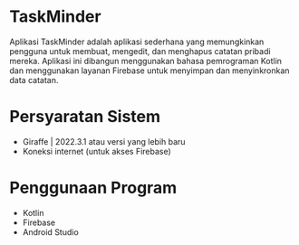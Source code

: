 # TaskMinder
Aplikasi TaskMinder adalah aplikasi sederhana yang memungkinkan pengguna untuk membuat, mengedit, dan menghapus catatan pribadi mereka. Aplikasi ini dibangun menggunakan bahasa pemrograman Kotlin dan menggunakan layanan Firebase untuk menyimpan dan menyinkronkan data catatan.

# Persyaratan Sistem
* Giraffe | 2022.3.1 atau versi yang lebih baru
* Koneksi internet (untuk akses Firebase)

# Penggunaan Program
* Kotlin
* Firebase
* Android Studio

